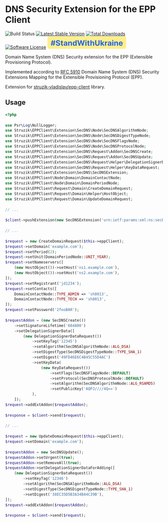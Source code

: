 # DNS Security Extension for the EPP Client
![Build Status](https://github.com/struzik-vladislav/epp-ext-secdns/actions/workflows/ci.yml/badge.svg?branch=master)
[![Latest Stable Version](https://img.shields.io/github/v/release/struzik-vladislav/epp-ext-secdns?sort=semver&style=flat-square)](https://packagist.org/packages/struzik-vladislav/epp-ext-secdns)
[![Total Downloads](https://img.shields.io/packagist/dt/struzik-vladislav/epp-ext-secdns?style=flat-square)](https://packagist.org/packages/struzik-vladislav/epp-ext-secdns/stats)
[![Software License](https://img.shields.io/badge/license-MIT-brightgreen.svg?style=flat-square)](LICENSE)
[![StandWithUkraine](https://raw.githubusercontent.com/vshymanskyy/StandWithUkraine/main/badges/StandWithUkraine.svg)](https://github.com/vshymanskyy/StandWithUkraine/blob/main/docs/README.md)

Domain Name System (DNS) Security extension for the EPP (Extensible Provisioning Protocol).

Implemented according to [RFC 5910](https://datatracker.ietf.org/doc/html/rfc5910) Domain Name System (DNS) Security Extensions Mapping for the Extensible Provisioning Protocol (EPP).

Extension for [struzik-vladislav/epp-client](https://github.com/struzik-vladislav/epp-client) library.

## Usage
```php
<?php

use Psr\Log\NullLogger;
use Struzik\EPPClient\Extension\SecDNS\Node\SecDNSAlgorithmNode;
use Struzik\EPPClient\Extension\SecDNS\Node\SecDNSDigestTypeNode;
use Struzik\EPPClient\Extension\SecDNS\Node\SecDNSFlagsNode;
use Struzik\EPPClient\Extension\SecDNS\Node\SecDNSProtocolNode;
use Struzik\EPPClient\Extension\SecDNS\Request\Addon\SecDNSCreate;
use Struzik\EPPClient\Extension\SecDNS\Request\Addon\SecDNSUpdate;
use Struzik\EPPClient\Extension\SecDNS\Request\Helper\DelegationSignerDataRequest;
use Struzik\EPPClient\Extension\SecDNS\Request\Helper\KeyDataRequest;
use Struzik\EPPClient\Extension\SecDNS\SecDNSExtension;
use Struzik\EPPClient\Node\Domain\DomainContactNode;
use Struzik\EPPClient\Node\Domain\DomainPeriodNode;
use Struzik\EPPClient\Request\Domain\CreateDomainRequest;
use Struzik\EPPClient\Request\Domain\Helper\HostObject;
use Struzik\EPPClient\Request\Domain\UpdateDomainRequest;

// ...

$client->pushExtension(new SecDNSExtension('urn:ietf:params:xml:ns:secDNS-1.1', new NullLogger()));

// ...

$request = new CreateDomainRequest($this->eppClient);
$request->setDomain('example.com');
$request->setPeriod(2);
$request->setUnit(DomainPeriodNode::UNIT_YEAR);
$request->setNameservers([
    (new HostObject())->setHost('ns1.example.com'),
    (new HostObject())->setHost('ns2.example.com'),
]);
$request->setRegistrant('jd1234');
$request->setContacts([
    DomainContactNode::TYPE_ADMIN => 'sh8013',
    DomainContactNode::TYPE_TECH => 'sh8013',
]);
$request->setPassword('2fooBAR');

$requestAddon = (new SecDNSCreate())
    ->setSignatureLifetime('604800')
    ->setDelegationSignerData([
        (new DelegationSignerDataRequest())
            ->setKeyTag('12345')
            ->setAlgorithm(SecDNSAlgorithmNode::ALG_DSA)
            ->setDigestType(SecDNSDigestTypeNode::TYPE_SHA_1)
            ->setDigest('49FD46E6C4B45C55D4AC')
            ->setKeyData(
                (new KeyDataRequest())
                    ->setFlags(SecDNSFlagsNode::DEFAULT)
                    ->setProtocol(SecDNSProtocolNode::DEFAULT)
                    ->setAlgorithm(SecDNSAlgorithmNode::ALG_RSAMD5)
                    ->setPublicKey('AQPJ////4Q==')
            ),
    ]);
$request->addExtAddon($requestAddon);

$response = $client->send($request);

// ...

$request = new UpdateDomainRequest($this->eppClient);
$request->setDomain('example.com');

$requestAddon = new SecDNSUpdate();
$requestAddon->setUrgent(true);
$requestAddon->setRemoveAll(true);
$requestAddon->setDelegationSignerDataForAdding([
    (new DelegationSignerDataRequest())
        ->setKeyTag('12346')
        ->setAlgorithm(SecDNSAlgorithmNode::ALG_DSA)
        ->setDigestType(SecDNSDigestTypeNode::TYPE_SHA_1)
        ->setDigest('38EC35D5B3A34B44C39B'),
]);
$request->addExtAddon($requestAddon);

$response = $client->send($request);
```
